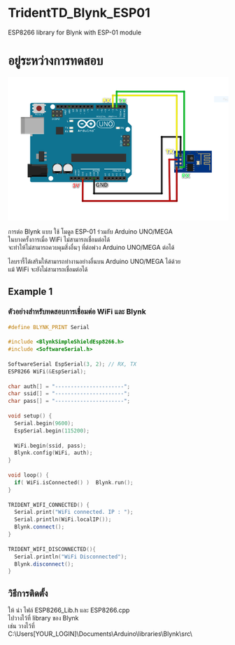 # TridentTD_Blynk_ESP01
ESP8266 library for Blynk with ESP-01 module

# อยู่ระหว่างการทดสอบ 

![Arduino_ESP01.png](Arduino_ESP01.png)

การต่อ Blynk แบบ ใช้ โมดูล ESP-01 ร่วมกับ Arduino UNO/MEGA  
ในบางครั้งการเมื่อ WiFi ไม่สามารถเชื่อมต่อได้  
จะทำให้ไม่สามารถควบคุมสิ่งอื่นๆ ที่ต่อพ่วง Arduino UNO/MEGA ต่อได้  

ไลบรารี้ได้เสริมให้สามารถทำงานอย่างอื่นบน Arduino UNO/MEGA ได้ด้วย  
แม้ WiFi จะยังไม่สามารถเชื่อมต่อได้  

## Example 1
### ตัวอย่างสำหรับทดสอบการเชื่อมต่อ WiFi และ Blynk

```cpp
#define BLYNK_PRINT Serial

#include <BlynkSimpleShieldEsp8266.h>
#include <SoftwareSerial.h>

SoftwareSerial EspSerial(3, 2); // RX, TX
ESP8266 WiFi(&EspSerial);

char auth[] = "----------------------";
char ssid[] = "----------------------";
char pass[] = "----------------------";

void setup() {
  Serial.begin(9600);
  EspSerial.begin(115200);

  WiFi.begin(ssid, pass);
  Blynk.config(WiFi, auth);
}

void loop() {
  if( WiFi.isConnected() )  Blynk.run();
}

TRIDENT_WIFI_CONNECTED() {
  Serial.print("WiFi connected. IP : ");
  Serial.println(WiFi.localIP());
  Blynk.connect();
}

TRIDENT_WIFI_DISCONNECTED(){
  Serial.println("WiFi Disconnected");  
  Blynk.disconnect();
}

```
## วิธีการติดตั้ง
ให้ นำ ไฟล์ ESP8266_Lib.h และ ESP8266.cpp  
ไปวางไว้ที่ library ของ Blynk  
เช่น วางไว้ที่  
C:\Users\[YOUR_LOGIN]\Documents\Arduino\libraries\Blynk\src\  
